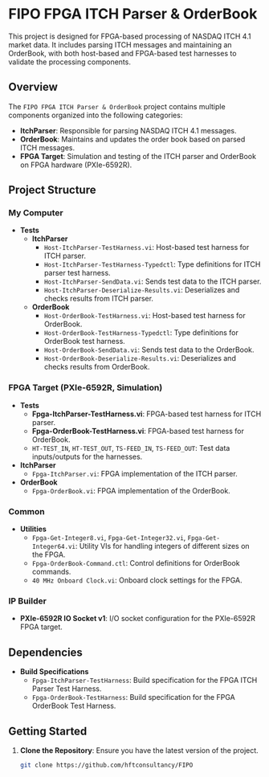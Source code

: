 # FIPO FPGA ITCH Parser & OrderBook

This project is designed for FPGA-based processing of NASDAQ ITCH 4.1 market data. It includes parsing ITCH messages and maintaining an OrderBook, with both host-based and FPGA-based test harnesses to validate the processing components.

## Overview

The `FIPO FPGA ITCH Parser & OrderBook` project contains multiple components organized into the following categories:

- **ItchParser**: Responsible for parsing NASDAQ ITCH 4.1 messages.
- **OrderBook**: Maintains and updates the order book based on parsed ITCH messages.
- **FPGA Target**: Simulation and testing of the ITCH parser and OrderBook on FPGA hardware (PXIe-6592R).

## Project Structure

### My Computer
- **Tests**
  - **ItchParser**
    - `Host-ItchParser-TestHarness.vi`: Host-based test harness for ITCH parser.
    - `Host-ItchParser-TestHarness-Typedctl`: Type definitions for ITCH parser test harness.
    - `Host-ItchParser-SendData.vi`: Sends test data to the ITCH parser.
    - `Host-ItchParser-Deserialize-Results.vi`: Deserializes and checks results from ITCH parser.
  - **OrderBook**
    - `Host-OrderBook-TestHarness.vi`: Host-based test harness for OrderBook.
    - `Host-OrderBook-TestHarness-Typedctl`: Type definitions for OrderBook test harness.
    - `Host-OrderBook-SendData.vi`: Sends test data to the OrderBook.
    - `Host-OrderBook-Deserialize-Results.vi`: Deserializes and checks results from OrderBook.

### FPGA Target (PXIe-6592R, Simulation)
- **Tests**
  - **Fpga-ItchParser-TestHarness.vi**: FPGA-based test harness for ITCH parser.
  - **Fpga-OrderBook-TestHarness.vi**: FPGA-based test harness for OrderBook.
  - `HT-TEST_IN`, `HT-TEST_OUT`, `TS-FEED_IN`, `TS-FEED_OUT`: Test data inputs/outputs for the harnesses.
- **ItchParser**
  - `Fpga-ItchParser.vi`: FPGA implementation of the ITCH parser.
- **OrderBook**
  - `Fpga-OrderBook.vi`: FPGA implementation of the OrderBook.

### Common
- **Utilities**
  - `Fpga-Get-Integer8.vi`, `Fpga-Get-Integer32.vi`, `Fpga-Get-Integer64.vi`: Utility VIs for handling integers of different sizes on the FPGA.
  - `Fpga-OrderBook-Command.ctl`: Control definitions for OrderBook commands.
  - `40 MHz Onboard Clock.vi`: Onboard clock settings for the FPGA.

### IP Builder
- **PXIe-6592R IO Socket v1**: I/O socket configuration for the PXIe-6592R FPGA target.

## Dependencies
- **Build Specifications**
  - `Fpga-ItchParser-TestHarness`: Build specification for the FPGA ITCH Parser Test Harness.
  - `Fpga-OrderBook-TestHarness`: Build specification for the FPGA OrderBook Test Harness.

## Getting Started

1. **Clone the Repository**: Ensure you have the latest version of the project.
   ```bash
   git clone https://github.com/hftconsultancy/FIPO


